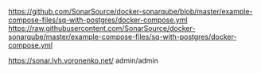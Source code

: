https://github.com/SonarSource/docker-sonarqube/blob/master/example-compose-files/sq-with-postgres/docker-compose.yml
https://raw.githubusercontent.com/SonarSource/docker-sonarqube/master/example-compose-files/sq-with-postgres/docker-compose.yml


https://sonar.lvh.voronenko.net/
admin/admin



